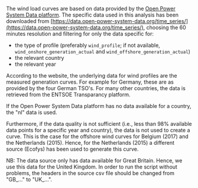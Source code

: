 The wind load curves are based on data provided by the [Open Power System Data platform](https://data.open-power-system-data.org). The specific data used in this analysis has been downloaded from [https://data.open-power-system-data.org/time_series/](https://data.open-power-system-data.org/time_series/), choosing the 60 minutes resolution and filtering for only the data specific for:

* the type of profile (preferably `wind_profile`; if not available, `wind_onshore_generation_actual` and `wind_offshore_generation_actual`)
* the relevant country
* the relevant year

According to the website, the underlying data for wind profiles are the measured generation curves. For example for Germany, these are as provided by the four German TSO's. For many other countries, the data is retrieved from the ENTSOE Transparancy platform.

If the Open Power System Data platform has no data available for a country, the "nl" data is used.

Furthermore, if the data quality is not sufficient (i.e., less than 98% available data points for a specific year and country), the data is not used to create a curve. This is the case for the offshore wind curves for Belgium (2017) and the Netherlands (2015). Hence, for the Netherlands (2015) a different source (Ecofys) has been used to generate this curve.

NB: The data source only has data available for Great Britain. Hence, we use this data for the United Kingdom. In order to run the script without problems, the headers in the source csv file should be changed from "GB\_..." to "UK\_...".
